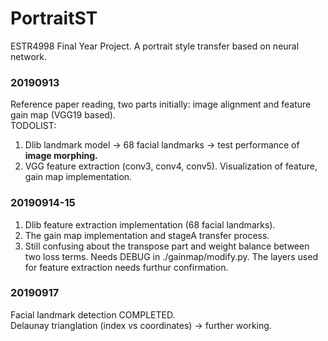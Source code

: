 # PortraitST
ESTR4998 Final Year Project. A portrait style transfer based on neural network.
### 20190913
Reference paper reading, two parts initially: image alignment and feature gain map (VGG19 based).\
TODOLIST: 
1. Dlib landmark model -> 68 facial landmarks -> test performance of **image morphing.**
2. VGG feature extraction (conv3, conv4, conv5). Visualization of feature, gain map implementation.
### 20190914-15
1. Dlib feature extraction implementation (68 facial landmarks). 
2. The gain map implementation and stageA transfer process. 
3. Still confusing about the transpose part and weight balance between two loss terms. Needs DEBUG in ./gainmap/modify.py. The layers used for feature extraction needs furthur confirmation.

### 20190917
Facial landmark detection COMPLETED.\
Delaunay trianglation (index vs coordinates) -> further working.



